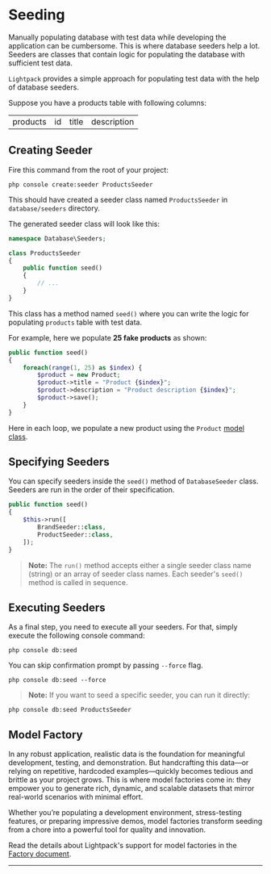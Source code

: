 # Seeding

Manually populating database with test data while developing the application can be cumbersome. This is where database seeders help a lot. Seeders are classes that contain logic for populating the database with sufficient test data. 

`Lightpack` provides a simple approach for populating test data with the help of database seeders.

Suppose you have a products table with following columns:

<table>
    <tr>
        <td class="token title important">products</td>
        <td>id</td>
        <td>title</td>
        <td>description</td>
    </tr>
</table>

## Creating Seeder

Fire this command from the root of your project:

```terminal
php console create:seeder ProductsSeeder
```

This should have created a seeder class named `ProductsSeeder` in `database/seeders` directory. 

The generated seeder class will look like this:

```php
namespace Database\Seeders;

class ProductsSeeder
{
    public function seed()
    {
        // ...
    }
}
```

This class has a method named `seed()` where you can write the logic for populating `products` table with test data.

For example, here we populate **25 fake products** as shown:

```php
public function seed()
{
    foreach(range(1, 25) as $index) {
        $product = new Product;
        $product->title = "Product {$index}";
        $product->description = "Product description {$index}";
        $product->save();
    }
}
```

Here in each loop, we populate a new product using the `Product` [model class](models.md).

## Specifying Seeders

You can specify seeders inside the `seed()` method of `DatabaseSeeder` class. Seeders are run in the order of their specification.

```php
public function seed()
{
    $this->run([
        BrandSeeder::class,
        ProductSeeder::class,
    ]);
}
```

> **Note:** The `run()` method accepts either a single seeder class name (string) or an array of seeder class names. Each seeder's `seed()` method is called in sequence.

## Executing Seeders

As a final step, you need to execute all your seeders. For that, simply execute the following console command:

```terminal
php console db:seed
```

You can skip confirmation prompt by passing `--force` flag.

```terminal
php console db:seed --force
```

> **Note:** If you want to seed a specific seeder, you can run it directly:

```terminal
php console db:seed ProductsSeeder
```

## Model Factory

In any robust application, realistic data is the foundation for meaningful development, testing, and demonstration. But handcrafting this data—or relying on repetitive, hardcoded examples—quickly becomes tedious and brittle as your project grows. This is where model factories come in: they empower you to generate rich, dynamic, and scalable datasets that mirror real-world scenarios with minimal effort.

Whether you’re populating a development environment, stress-testing features, or preparing impressive demos, model factories transform seeding from a chore into a powerful tool for quality and innovation.

Read the details about Lightpack's support for model factories in the [Factory document](/factory.md).

---